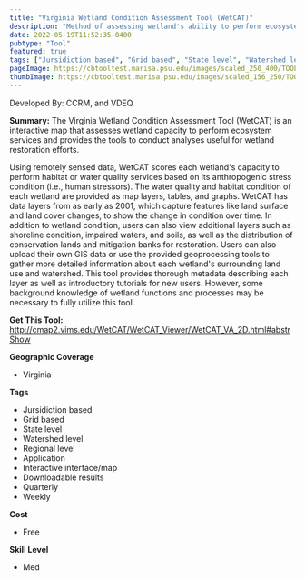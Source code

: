 ```yaml
---
title: "Virginia Wetland Condition Assessment Tool (WetCAT)"
description: "Method of assessing wetland's ability to perform ecosystem services."
date: 2022-05-19T11:52:35-0400
pubtype: "Tool"
featured: true
tags: ["Jursidiction based", "Grid based", "State level", "Watershed level", "Regional level", "Application", "Interactive interface/map", "Downloadable results", "Quarterly", "Weekly"]
pageImage: https://cbtooltest.marisa.psu.edu/images/scaled_250_400/TOOLID_4.0_ScreenCapture-1.png
thumbImage: https://cbtooltest.marisa.psu.edu/images/scaled_156_250/TOOLID_4.0_ScreenCapture-1.png
---
```

Developed By: CCRM, and VDEQ

**Summary:** The Virginia Wetland Condition Assessment Tool (WetCAT) is an interactive map that assesses wetland capacity to perform ecosystem services and provides the tools to conduct analyses useful for wetland restoration efforts. 

Using remotely sensed data, WetCAT scores each wetland's capacity to perform habitat or water quality services based on its anthropogenic stress condition (i.e., human stressors). The water quality and habitat condition of each wetland are provided as map layers, tables, and graphs. WetCAT has data layers from as early as 2001, which capture features like land surface and land cover changes, to show the change in condition over time. In addition to wetland condition, users can also view additional layers such as shoreline condition, impaired waters, and soils, as well as the distribution of conservation lands and mitigation banks for restoration. Users can also upload their own GIS data or use the provided geoprocessing tools to gather more detailed information about each wetland's surrounding land use and watershed. This tool provides thorough metadata describing each layer as well as introductory tutorials for new users. However, some background knowledge of wetland functions and processes may be necessary to fully utilize this tool.

__**Get This Tool:**__ http://cmap2.vims.edu/WetCAT/WetCAT_Viewer/WetCAT_VA_2D.html#abstrShow

__**Geographic Coverage**__
- Virginia

__**Tags**__
-  Jursidiction based
-  Grid based
-  State level
-  Watershed level
-  Regional level
-  Application
-  Interactive interface/map
-  Downloadable results
-  Quarterly
-  Weekly

__**Cost**__
- Free

__**Skill Level**__
- Med
